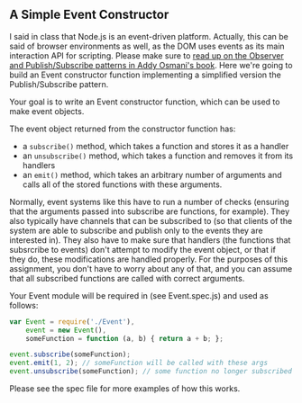 ## A Simple Event Constructor

I said in class that Node.js is an event-driven platform.  Actually, this can be said of browser environments as well, as the DOM uses events as its main interaction API for scripting.  Please make sure to [read up on the Observer and Publish/Subscribe patterns in Addy Osmani's book](http://addyosmani.com/resources/essentialjsdesignpatterns/book/#observerpatternjavascript).  Here we're going to build an Event constructor function implementing a simplified version the Publish/Subscribe pattern.

Your goal is to write an Event constructor function, which can be used to make event objects.

The event object returned from the constructor function has:

* a `subscribe()` method, which takes a function and stores it as a handler
* an `unsubscribe()` method, which takes a function and removes it from its handlers
* an `emit()` method, which takes an arbitrary number of arguments and calls all of the stored functions with these arguments.

Normally, event systems like this have to run a number of checks (ensuring that the arguments passed into subscribe are functions, for example).  They also typically have channels that can be subscribed to (so that clients of the system are able to subscribe and publish only to the events they are interested in).  They also have to make sure that handlers (the functions that subsrcribe to events) don't attempt to modify the event object, or that if they do, these modifications are handled properly.  For the purposes of this assignment, you don't have to worry about any of that, and you can assume that all subscribed functions are called with correct arguments.

Your Event module will be required in (see Event.spec.js) and used as follows:

```js
var Event = require('./Event'),
    event = new Event(),
    someFunction = function (a, b) { return a + b; };

event.subscribe(someFunction);
event.emit(1, 2); // someFunction will be called with these args
event.unsubscribe(someFunction); // some function no longer subscribed
```

Please see the spec file for more examples of how this works.
